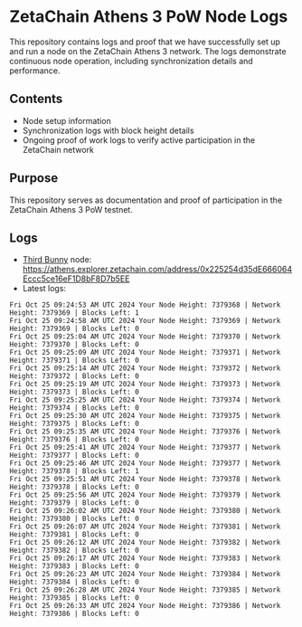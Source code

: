 # ZetaChain Athens 3 PoW Node Logs
This repository contains logs and proof that we have successfully set up and run a node on the ZetaChain Athens 3 network. The logs demonstrate continuous node operation, including synchronization details and performance.

## Contents
- Node setup information
- Synchronization logs with block height details
- Ongoing proof of work logs to verify active participation in the ZetaChain network

## Purpose
This repository serves as documentation and proof of participation in the ZetaChain Athens 3 PoW testnet.

## Logs

- [Third Bunny](https://thirdbunny.xyz/) node: https://athens.explorer.zetachain.com/address/0x225254d35dE666064Eccc5ce16eF1D8bF8D7b5EE
- Latest logs:
```
Fri Oct 25 09:24:53 AM UTC 2024 Your Node Height: 7379368 | Network Height: 7379369 | Blocks Left: 1
Fri Oct 25 09:24:58 AM UTC 2024 Your Node Height: 7379369 | Network Height: 7379369 | Blocks Left: 0
Fri Oct 25 09:25:04 AM UTC 2024 Your Node Height: 7379370 | Network Height: 7379370 | Blocks Left: 0
Fri Oct 25 09:25:09 AM UTC 2024 Your Node Height: 7379371 | Network Height: 7379371 | Blocks Left: 0
Fri Oct 25 09:25:14 AM UTC 2024 Your Node Height: 7379372 | Network Height: 7379372 | Blocks Left: 0
Fri Oct 25 09:25:19 AM UTC 2024 Your Node Height: 7379373 | Network Height: 7379373 | Blocks Left: 0
Fri Oct 25 09:25:25 AM UTC 2024 Your Node Height: 7379374 | Network Height: 7379374 | Blocks Left: 0
Fri Oct 25 09:25:30 AM UTC 2024 Your Node Height: 7379375 | Network Height: 7379375 | Blocks Left: 0
Fri Oct 25 09:25:35 AM UTC 2024 Your Node Height: 7379376 | Network Height: 7379376 | Blocks Left: 0
Fri Oct 25 09:25:41 AM UTC 2024 Your Node Height: 7379377 | Network Height: 7379377 | Blocks Left: 0
Fri Oct 25 09:25:46 AM UTC 2024 Your Node Height: 7379377 | Network Height: 7379378 | Blocks Left: 1
Fri Oct 25 09:25:51 AM UTC 2024 Your Node Height: 7379378 | Network Height: 7379378 | Blocks Left: 0
Fri Oct 25 09:25:56 AM UTC 2024 Your Node Height: 7379379 | Network Height: 7379379 | Blocks Left: 0
Fri Oct 25 09:26:02 AM UTC 2024 Your Node Height: 7379380 | Network Height: 7379380 | Blocks Left: 0
Fri Oct 25 09:26:07 AM UTC 2024 Your Node Height: 7379381 | Network Height: 7379381 | Blocks Left: 0
Fri Oct 25 09:26:12 AM UTC 2024 Your Node Height: 7379382 | Network Height: 7379382 | Blocks Left: 0
Fri Oct 25 09:26:17 AM UTC 2024 Your Node Height: 7379383 | Network Height: 7379383 | Blocks Left: 0
Fri Oct 25 09:26:23 AM UTC 2024 Your Node Height: 7379384 | Network Height: 7379384 | Blocks Left: 0
Fri Oct 25 09:26:28 AM UTC 2024 Your Node Height: 7379385 | Network Height: 7379385 | Blocks Left: 0
Fri Oct 25 09:26:33 AM UTC 2024 Your Node Height: 7379386 | Network Height: 7379386 | Blocks Left: 0
```
